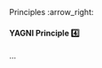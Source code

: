 <link rel="stylesheet" href="{{baseUrl}}/css/textbook.css">

<div class="website-content">

<div id="path">Principles :arrow_right: </div>

<div id="title">

#### YAGNI Principle :four:

</div>

<div id="body">

...

</div>

</div>
